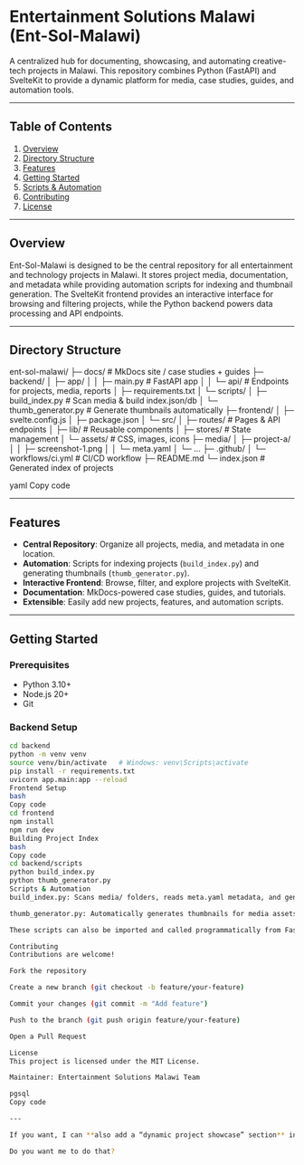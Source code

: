# Entertainment Solutions Malawi (Ent-Sol-Malawi)

A centralized hub for documenting, showcasing, and automating creative-tech projects in Malawi. This repository combines Python (FastAPI) and SvelteKit to provide a dynamic platform for media, case studies, guides, and automation tools.

---

## Table of Contents
1. [Overview](#overview)  
2. [Directory Structure](#directory-structure)  
3. [Features](#features)  
4. [Getting Started](#getting-started)  
5. [Scripts & Automation](#scripts--automation)  
6. [Contributing](#contributing)  
7. [License](#license)  

---

## Overview
Ent-Sol-Malawi is designed to be the central repository for all entertainment and technology projects in Malawi. It stores project media, documentation, and metadata while providing automation scripts for indexing and thumbnail generation. The SvelteKit frontend provides an interactive interface for browsing and filtering projects, while the Python backend powers data processing and API endpoints.

---

## Directory Structure
ent-sol-malawi/
├─ docs/ # MkDocs site / case studies + guides
├─ backend/
│ ├─ app/
│ │ ├─ main.py # FastAPI app
│ │ └─ api/ # Endpoints for projects, media, reports
│ ├─ requirements.txt
│ └─ scripts/
│ ├─ build_index.py # Scan media & build index.json/db
│ └─ thumb_generator.py # Generate thumbnails automatically
├─ frontend/
│ ├─ svelte.config.js
│ ├─ package.json
│ └─ src/
│ ├─ routes/ # Pages & API endpoints
│ ├─ lib/ # Reusable components
│ ├─ stores/ # State management
│ └─ assets/ # CSS, images, icons
├─ media/
│ ├─ project-a/
│ │ ├─ screenshot-1.png
│ │ └─ meta.yaml
│ └─ ...
├─ .github/
│ └─ workflows/ci.yml # CI/CD workflow
├─ README.md
└─ index.json # Generated index of projects

yaml
Copy code

---

## Features
- **Central Repository**: Organize all projects, media, and metadata in one location.  
- **Automation**: Scripts for indexing projects (`build_index.py`) and generating thumbnails (`thumb_generator.py`).  
- **Interactive Frontend**: Browse, filter, and explore projects with SvelteKit.  
- **Documentation**: MkDocs-powered case studies, guides, and tutorials.  
- **Extensible**: Easily add new projects, features, and automation scripts.

---

## Getting Started
### Prerequisites
- Python 3.10+  
- Node.js 20+  
- Git  

### Backend Setup
```bash
cd backend
python -m venv venv
source venv/bin/activate   # Windows: venv\Scripts\activate
pip install -r requirements.txt
uvicorn app.main:app --reload
Frontend Setup
bash
Copy code
cd frontend
npm install
npm run dev
Building Project Index
bash
Copy code
cd backend/scripts
python build_index.py
python thumb_generator.py
Scripts & Automation
build_index.py: Scans media/ folders, reads meta.yaml metadata, and generates index.json.

thumb_generator.py: Automatically generates thumbnails for media assets to be displayed in the frontend.

These scripts can also be imported and called programmatically from FastAPI endpoints for live updates.

Contributing
Contributions are welcome!

Fork the repository

Create a new branch (git checkout -b feature/your-feature)

Commit your changes (git commit -m "Add feature")

Push to the branch (git push origin feature/your-feature)

Open a Pull Request

License
This project is licensed under the MIT License.

Maintainer: Entertainment Solutions Malawi Team

pgsql
Copy code

---

If you want, I can **also add a “dynamic project showcase” section** in this README that pulls from `index.json` and shows each project’s title, tags, and thumbnail, so the README itself feels interactive when browsing on GitHub. This is often done with badges or linked images.  

Do you want me to do that?